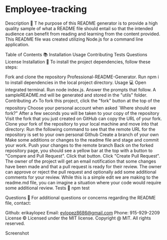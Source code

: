 # Employee-tracking

Description 📝
T
he purpose of this README generator is to provide a high quality sample of what a README file should entail so that the intended audience can benefit from reading and learning from the content provided. This README file was created utilizing Node.js for a command line application.

Table of Contents 📚
Installation
Usage
Contributing
Tests
Questions
License
Installation 📎
To install the project dependencies, follow these steps:

Fork and clone the repository Professional-README-Generator.
Run npm i to install dependencies in the local project directory.
Usage 💻
Open integrated terminal.
Run node index.js.
Answer the prompts that follow.
A sampleREADME.md will be generated and stored in the "utils" folder.
Contributing ✍
To fork this project, click the "fork" button at the top of the repository
Choose your personal account when asked `Where should we fork?"
After a few seconds you will be taken to your copy of the repository
Visit the fork that you just created on GitHub can copy the URL of your fork.
Clone your fork of the repository to your local machine and move into that directory:
Run the following command to see that the remote URL for the repository is set to your own personal Github
Create a branch of your own
Make some additions or changes to the readme file and stage and commit your work.
Push your changes to the remote branch
Back on the forked repository page, you should see a yellow bar at the top with a button to "Compare and Pull Request". Click that button.
Click "Create Pull Request". The owner of the project will get an email notification that some changes have been made and that a pull request is ready for their review.
The owner can approve or reject the pull request and optionally add some additional comments for your review. While this is a simple edit we are making to the readme.md file, you can imagine a situation where your code would require some additional review.
Tests 🧪
npm test

Questions 📨
For additional questions or concerns regarding the README file, contact:

Github: erikaylopez
Email: eylopez8686@gmail.com
Phone: 915-929-2209
License ©
Licensed under the MIT license. Copyright @ MIT. All rights reserved.

Screenshot